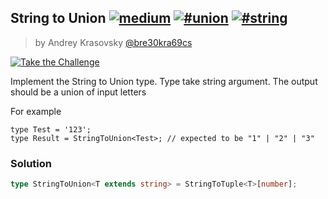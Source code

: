 ## String to Union [![medium](https://camo.githubusercontent.com/5ce31e72531641f77d1326a930f048d15cdfab80dfb45b4d6f7b4176ea21bfc2/68747470733a2f2f696d672e736869656c64732e696f2f62616467652f2d6d656469756d2d643939303161)](https://camo.githubusercontent.com/5ce31e72531641f77d1326a930f048d15cdfab80dfb45b4d6f7b4176ea21bfc2/68747470733a2f2f696d672e736869656c64732e696f2f62616467652f2d6d656469756d2d643939303161) [![#union](https://camo.githubusercontent.com/ae11d6e75818932afbc61ddbb0b0cebe6adc1c89984f3ef527ed256b1b61a9ae/68747470733a2f2f696d672e736869656c64732e696f2f62616467652f2d253233756e696f6e2d393939)](https://camo.githubusercontent.com/ae11d6e75818932afbc61ddbb0b0cebe6adc1c89984f3ef527ed256b1b61a9ae/68747470733a2f2f696d672e736869656c64732e696f2f62616467652f2d253233756e696f6e2d393939) [![#string](https://camo.githubusercontent.com/ca110307b84ec42b73097c479b8576c96329ba06fa74c95a08a9f5bc7e48da38/68747470733a2f2f696d672e736869656c64732e696f2f62616467652f2d253233737472696e672d393939)](https://camo.githubusercontent.com/ca110307b84ec42b73097c479b8576c96329ba06fa74c95a08a9f5bc7e48da38/68747470733a2f2f696d672e736869656c64732e696f2f62616467652f2d253233737472696e672d393939)

> by Andrey Krasovsky [@bre30kra69cs](https://github.com/bre30kra69cs)

[![Take the Challenge](https://camo.githubusercontent.com/4fed78c46bb6102dcab12f301c6d2de5ecd5f7772181e2ba3c20d561040cb823/68747470733a2f2f696d672e736869656c64732e696f2f62616467652f2d54616b652532307468652532304368616c6c656e67652d3331373863363f6c6f676f3d74797065736372697074266c6f676f436f6c6f723d7768697465)](https://tsch.js.org/531/play)

Implement the String to Union type. Type take string argument. The output should be a union of input letters

For example

```
type Test = '123';
type Result = StringToUnion<Test>; // expected to be "1" | "2" | "3"
```

### Solution

```ts
type StringToUnion<T extends string> = StringToTuple<T>[number];
```

